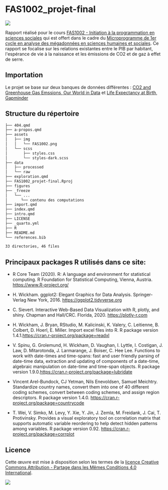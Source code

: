 # FAS1002_projet-final

[![](https://img.shields.io/badge/Licence-CC%20BY--SA%204.0-lightgrey.svg)](http://creativecommons.org/licenses/by-sa/4.0/deed.fr)

Rapport réalisé pour le cours [FAS1002 - Initiation à la programmation en sciences sociales](https://admission.umontreal.ca/cours-et-horaires/cours/fas-1002/) qui est offert dans le cadre du [Microprogramme de 1er cycle en analyse des mégadonnées en sciences humaines et sociales](https://admission.umontreal.ca/programmes/microprogramme-de-1er-cycle-en-analyse-des-megadonnees-en-sciences-humaines-et-sociales/structure-du-programme/). Ce rapport se focalise sur les relations existantes entre le PIB par habitant, l'espérance de vie à la naissance et les émissions de CO2 et de gaz à effet de serre.

## Importation

Le projet se base sur deux banques de données différentes : [CO2 and Greenhouse Gas Emssions, Our World in Data](https://github.com/owid/co2-data) et [Life Expectancy at Birth, Gapminder](https://www.gapminder.org/tag/life-expectancy/)

## Structure du répertoire

``` bash
├── 404.qmd
├── a-propos.qmd
├── assets
│   ├── img
│   │   └── FAS1002.png
│   └── scss
│       ├── styles.css
│       └── styles-dark.scss
├── data
│   ├── processed
│   └── raw
├── exploration.qmd
├── FAS1002_projet-final.Rproj
├── figures
├── _freeze
│   └── ...
│      └── contenu des computations
├── import.qmd
├── index.qmd
├── intro.qmd
├── LICENSE
├── _quarto.yml
├── R
├── README.md
└── references.bib

33 directories, 46 files
```



## Principaux packages R utilisés dans ce site:

-   R Core Team (2020). R: A language and environment for statistical computing. R Foundation for Statistical Computing, Vienna, Austria. <https://www.R-project.org/>

-   H. Wickham. ggplot2: Elegant Graphics for Data Analysis. Springer-Verlag New York, 2016. <https://ggplot2.tidyverse.org>

-   C. Sievert. Interactive Web-Based Data Visualization with R, plotly, and shiny. Chapman and Hall/CRC. Florida, 2020. <https://plotly-r.com>

-   H. Wickham, J. Bryan, RStudio, M. Kalicinski, K. Valery, C. Leitienne, B. Colbert, D. Hoerl, E. Miller. Import excel files into R. R package version 1.4.1.<https://cran.r-project.org/package=readxl>

-   V. Spinu, G. Grolemund, H. Wickham, D. Vaughan, I. Lyttle, I. Costigan, J. Law, D. Mitarotonda, J. Larmarange, J. Boiser, C. Hee Lee. Functions to work with date-times and time-spans: fast and user friendly parsing of date-time data, extraction and updating of components of a date-time, algebraic manipulation on date-time and time-span objects. R package version 1.9.0.<https://cran.r-project.org/package=lubridate>

-   Vincent Arel-Bundock, CJ Yetman, Nils Enevoldsen, Samuel Meichtry. Standardize country names, convert them into one of 40 different coding schemes, convert between coding schemes, and assign region descriptors. R package version 1.4.0. <https://cran.r-project.org/package=countrycode>

-   T. Wei, V. Simko, M. Levy, Y. Xie, Y. Jin, J. Zemla, M. Freidank, J. Cai, T. Protivinsky. Provides a visual exploratory tool on correlation matrix that supports automatic variable reordering to help detect hidden patterns among variables. R package version 0.92. <https://cran.r-project.org/package=corrplot>

## Licence

Cette œuvre est mise à disposition selon les termes de la [licence Creative Commons Attribution - Partage dans les Mêmes Conditions 4.0 International](http://creativecommons.org/licenses/by-sa/4.0/deed.fr).

[![](https://licensebuttons.net/l/by-sa/4.0/88x31.png)](http://creativecommons.org/licenses/by-sa/4.0/deed.fr)
